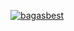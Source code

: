 [![bagasbest](https://circleci.com/gh/bagasbest/Rawg.svg?style=svg)](https://circleci.com/gh/bagasbest/Rawg)
